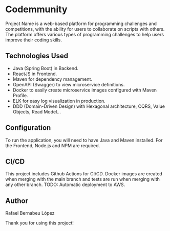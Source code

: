 # Codemmunity

Project Name is a web-based platform for programming challenges and competitions, with the ability for users to collaborate on scripts with others. The platform offers various types of programming challenges to help users improve their coding skills.

## Technologies Used

- Java (Spring Boot) in Backend.
- ReactJS in Frontend.
- Maven for dependency management.
- OpenAPI (Swagger) to view microservice definitions.
- Docker to easily create microservice images configured with Maven Profile.
- ELK for easy log visualization in production.
- DDD (Domain-Driven Design) with Hexagonal architecture, CQRS, Value Objects, Read Model...

## Configuration

To run the application, you will need to have Java and Maven installed. For the Frontend, Node.js and NPM are required.

## CI/CD

This project includes Github Actions for CI/CD. Docker images are created when merging with the main branch and tests are run when merging with any other branch. TODO: Automatic deployment to AWS.

## Author

Rafael Bernabeu López

Thank you for using this project!
